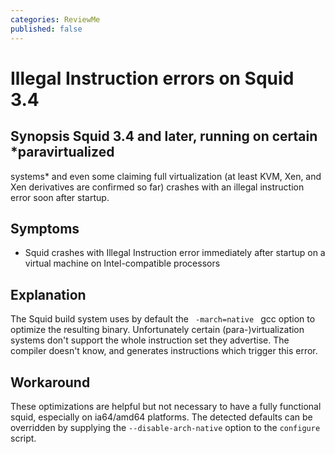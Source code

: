 ```yaml
---
categories: ReviewMe
published: false
---
```

# Illegal Instruction errors on Squid 3.4

## Synopsis Squid 3.4 and later, running on certain *paravirtualized
systems* and even some claiming full virtualization (at least KVM, Xen,
and Xen derivatives are confirmed so far) crashes with an illegal
instruction error soon after startup.

## Symptoms

  - Squid crashes with Illegal Instruction error immediately after
    startup on a virtual machine on Intel-compatible processors

## Explanation

The Squid build system uses by default the `  -march=native  ` gcc
option to optimize the resulting binary. Unfortunately certain
(para-)virtualization systems don't support the whole instruction set
they advertise. The compiler doesn't know, and generates instructions
which trigger this error.

## Workaround

These optimizations are helpful but not necessary to have a fully
functional squid, especially on ia64/amd64 platforms. The detected
defaults can be overridden by supplying the `--disable-arch-native`
option to the `configure` script.


